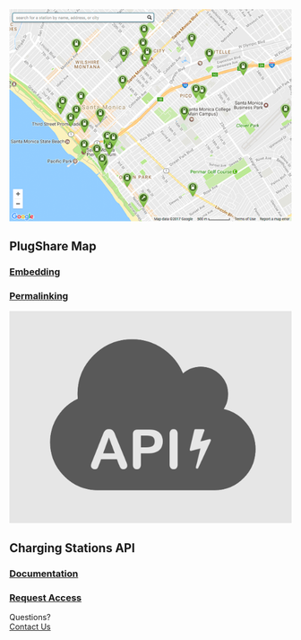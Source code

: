 <section id="map">
  <a href="embedding">
    <img src="embed.png">
  </a>
  <h2>PlugShare Map</h2>
  <a href="embedding"><h3>Embedding</h3></a>
  <a href="permalinking"><h3>Permalinking</h3></a>
</section>
<section id="api">
  <a href="slate">
    <img src="api.png">
  </a>
  <h2>Charging Stations API</h2>
  <a href="slate"><h3>Documentation</h3></a>
  <a href="request-access"><h3>Request Access</h3></a>
</section>
<div id="cta">
  <div class="prompt">
    Questions?
  </div>
  <div class="button">
    <a href="contact">Contact Us</a>
  </div>
</div>